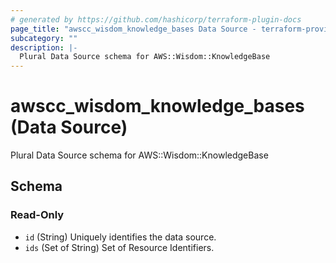 ```yaml
---
# generated by https://github.com/hashicorp/terraform-plugin-docs
page_title: "awscc_wisdom_knowledge_bases Data Source - terraform-provider-awscc"
subcategory: ""
description: |-
  Plural Data Source schema for AWS::Wisdom::KnowledgeBase
---
```


# awscc_wisdom_knowledge_bases (Data Source)

Plural Data Source schema for AWS::Wisdom::KnowledgeBase



<!-- schema generated by tfplugindocs -->
## Schema

### Read-Only

- `id` (String) Uniquely identifies the data source.
- `ids` (Set of String) Set of Resource Identifiers.
